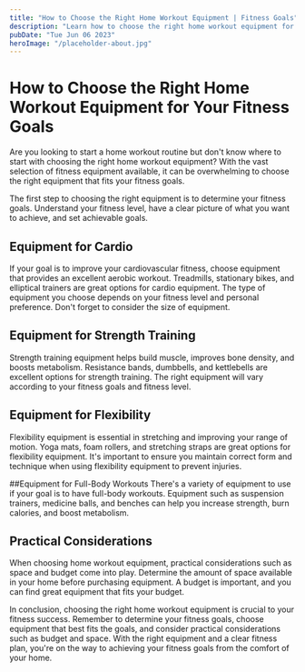 ```yaml
---
title: "How to Choose the Right Home Workout Equipment | Fitness Goals"
description: "Learn how to choose the right home workout equipment for your fitness goals. Discover the best equipment for your workout routine and reach your fitness goals at home."
pubDate: "Tue Jun 06 2023"
heroImage: "/placeholder-about.jpg"
---
```


# How to Choose the Right Home Workout Equipment for Your Fitness Goals

Are you looking to start a home workout routine but don&#39;t know where to start with choosing the right home workout equipment? With the vast selection of fitness equipment available, it can be overwhelming to choose the right equipment that fits your fitness goals.

The first step to choosing the right equipment is to determine your fitness goals. Understand your fitness level, have a clear picture of what you want to achieve, and set achievable goals.

## Equipment for Cardio
If your goal is to improve your cardiovascular fitness, choose equipment that provides an excellent aerobic workout. Treadmills, stationary bikes, and elliptical trainers are great options for cardio equipment. The type of equipment you choose depends on your fitness level and personal preference. Don&#39;t forget to consider the size of equipment.

## Equipment for Strength Training
Strength training equipment helps build muscle, improves bone density, and boosts metabolism. Resistance bands, dumbbells, and kettlebells are excellent options for strength training. The right equipment will vary according to your fitness goals and fitness level.

## Equipment for Flexibility
Flexibility equipment is essential in stretching and improving your range of motion. Yoga mats, foam rollers, and stretching straps are great options for flexibility equipment. It&#39;s important to ensure you maintain correct form and technique when using flexibility equipment to prevent injuries.

##Equipment for Full-Body Workouts
There&#39;s a variety of equipment to use if your goal is to have full-body workouts. Equipment such as suspension trainers, medicine balls, and benches can help you increase strength, burn calories, and boost metabolism.

## Practical Considerations
When choosing home workout equipment, practical considerations such as space and budget come into play. Determine the amount of space available in your home before purchasing equipment. A budget is important, and you can find great equipment that fits your budget.

In conclusion, choosing the right home workout equipment is crucial to your fitness success. Remember to determine your fitness goals, choose equipment that best fits the goals, and consider practical considerations such as budget and space. With the right equipment and a clear fitness plan, you&#39;re on the way to achieving your fitness goals from the comfort of your home.